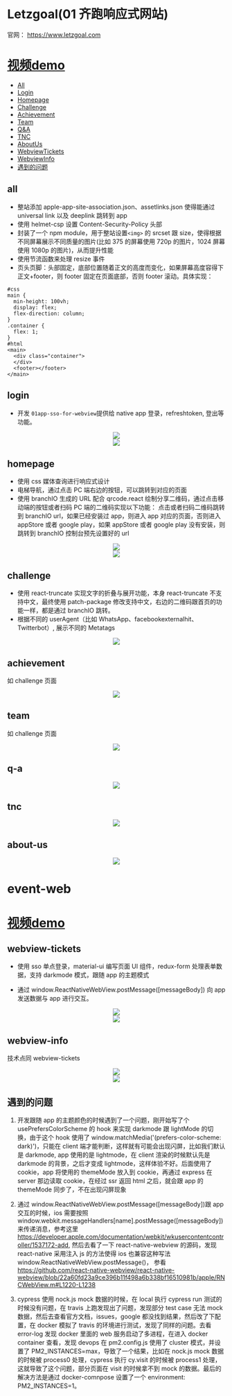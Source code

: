 # Letzgoal(01 齐跑响应式网站)

官网： https://www.letzgoal.com

<p>
   <h1><a href="https://fish-1256004880.cos.ap-shenzhen-fsi.myqcloud.com/index.html#letzgoal">视频demo</a></h1>
</p>

- [All](#all)
- [Login](#login)
- [Homepage](#homepage)
- [Challenge](#challenge)
- [Achievement](#achievement)
- [Team](#team)
- [Q&A](#q-a)
- [TNC](#tnc)
- [AboutUs](#about-us)
- [WebviewTickets](#webview-tickets)
- [WebviewInfo](#webview-info)
- [遇到的问题](#遇到的问题)

## all

- 整站添加 apple-app-site-association.json、assetlinks.json 使得能通过 universal link 以及 deeplink 跳转到 app
- 使用 helmet-csp 设置 Content-Security-Policy 头部
- 封装了一个 npm module，用于整站设置`<img>` 的 srcset 跟 size，使得根据不同屏幕展示不同质量的图片(比如 375 的屏幕使用 720p 的图片，1024 屏幕使用 1080p 的图片)，从而提升性能
- 使用节流函数来处理 resize 事件
- 页头页脚：头部固定，底部位置随着正文的高度而变化，如果屏幕高度容得下正文+footer，则 footer 固定在页面底部，否则 footer 滚动。具体实现：

```
#css
main {
  min-height: 100vh;
  display: flex;
  flex-direction: column;
}
.container {
  flex: 1;
}
#html
<main>
  <div class="container">
  </div>
  <footer></footer>
</main>
```

## login

- 开发 `01app-sso-for-webview`提供给 native app 登录，refreshtoken, 登出等功能。
<p align="center">
  <img src="https://fish-1256004880.cos.ap-shenzhen-fsi.myqcloud.com/images/letzgoal/%E7%99%BB%E5%BD%951.PNG" />
  <br />
  <img src="https://fish-1256004880.cos.ap-shenzhen-fsi.myqcloud.com/images/letzgoal/%E7%99%BB%E5%BD%952.PNG" />
</p>

## homepage

- 使用 css 媒体查询进行响应式设计
- 电梯导航，通过点击 PC 端右边的按钮，可以跳转到对应的页面
- 使用 branchIO 生成的 URL 配合 qrcode.react 绘制分享二维码，通过点击移动端的按钮或者扫码 PC 端的二维码实现以下功能：
点击或者扫码二维码跳转到 branchIO url，如果已经安装过 app，则进入 app 对应的页面，否则进入 appStore 或者 google play，如果 appStore 或者 google play 没有安装，则跳转到 branchIO 控制台预先设置好的 url
<p align="center">
  <img src="https://fish-1256004880.cos.ap-shenzhen-fsi.myqcloud.com/images/letzgoal/homepage_pc.png" />
  <br />
  <img src="./images/首页.png"" />
</p>

## challenge

- 使用 react-truncate 实现文字的折叠与展开功能，本身 react-truncate 不支持中文，最终使用 patch-package 修改支持中文，右边的二维码跟首页的功能一样，都是通过 branchIO 跳转。
- 根据不同的 userAgent（比如 WhatsApp、facebookexternalhit、Twitterbot）, 展示不同的 Metatags
<p align="center">
  <img src="https://fish-1256004880.cos.ap-shenzhen-fsi.myqcloud.com/images/letzgoal/%E5%88%86%E4%BA%AB%E6%8C%91%E6%88%98.png" />
</p>

## achievement

如 challenge 页面

<p align="center">
  <img src="https://fish-1256004880.cos.ap-shenzhen-fsi.myqcloud.com/images/letzgoal/%E5%88%86%E4%BA%AB%E5%A5%96%E7%AB%A0.png" />
</p>

## team

如 challenge 页面

<p align="center">
  <img src="https://fish-1256004880.cos.ap-shenzhen-fsi.myqcloud.com/images/letzgoal/%E5%88%86%E4%BA%AB%E5%9B%A2%E9%98%9F.png" />
</p>

## q-a

<p align="center">
  <img src="https://fish-1256004880.cos.ap-shenzhen-fsi.myqcloud.com/images/letzgoal/%E5%B8%B8%E8%A7%81%E9%97%AE%E9%A2%98_00.png" />
</p>

## tnc

<p align="center">
  <img src="https://fish-1256004880.cos.ap-shenzhen-fsi.myqcloud.com/images/letzgoal/%E9%9A%90%E7%A7%81%E6%9D%A1%E6%AC%BE_00.png" />
</p>

## about-us

<p align="center">
  <img src="https://fish-1256004880.cos.ap-shenzhen-fsi.myqcloud.com/images/letzgoal/%E5%85%B3%E4%BA%8E%E6%88%91%E4%BB%AC_00.png" />
</p>

# event-web

<p align="center">
   <h1><a href="https://fish-1256004880.cos.ap-shenzhen-fsi.myqcloud.com/index.html#eventWeb">视频demo</a></h1>
</p>

## webview-tickets

- 使用 sso 单点登录，material-ui 编写页面 UI 组件，redux-form 处理表单数据，支持 darkmode 模式，跟随 app 的主题模式

- 通过 window.ReactNativeWebView.postMessage([messageBody]) 向 app 发送数据与 app 进行交互。
<p align="center">
  <img src="https://fish-1256004880.cos.ap-shenzhen-fsi.myqcloud.com/images/letzgoal/eventWeb-%E9%80%89%E6%8B%A9ticket.PNG" />
  <br/>
  <img src="https://fish-1256004880.cos.ap-shenzhen-fsi.myqcloud.com/images/letzgoal/eventWeb-%E9%80%89%E6%8B%A9ticket-darkmode.PNG" />
</p>

## webview-info

技术点同 webview-tickets

<p align="center">
  <img src="https://fish-1256004880.cos.ap-shenzhen-fsi.myqcloud.com/images/letzgoal/eventWeb-%E5%A1%AB%E5%86%99%E8%B5%84%E6%96%99.PNG" />
  <br/>
  <img src="https://fish-1256004880.cos.ap-shenzhen-fsi.myqcloud.com/images/letzgoal/eventWeb-%E5%A1%AB%E5%86%99%E8%B5%84%E6%96%99-darkmode.PNG" />
</p>

## 遇到的问题

1. 开发跟随 app 的主题颜色的时候遇到了一个问题，刚开始写了个 usePrefersColorScheme 的 hook 来实现 darkmode 跟 lightMode 的切换，由于这个 hook 使用了 window.matchMedia('(prefers-color-scheme: dark)')，只能在 client 端才能判断，这样就有可能会出现闪屏，比如我们默认是 darkmode, app 使用的是 lightmode，在 client 渲染的时候默认先是 darkmode 的背景，之后才变成 lightmode，这样体验不好。后面使用了 cookie，app 将使用的 themeMode 放入到 cookie，再通过 express 在 server 那边读取 cookie，在经过 ssr 返回 html 之后，就会跟 app 的 themeMode 同步了，不在出现闪屏现象

2. 通过 window.ReactNativeWebView.postMessage([messageBody])跟 app 交互的时候，ios 需要按照 window.webkit.messageHandlers[name].postMessage([messageBody])来传递消息，参考这里 https://developer.apple.com/documentation/webkit/wkusercontentcontroller/1537172-add, 然后去看了一下 react-native-webview 的源码，发现 react-native 采用注入 js 的方法使得 ios 也兼容这种写法 window.ReactNativeWebView.postMessage(<messageBody>)， 参看 https://github.com/react-native-webview/react-native-webview/blob/22a60fd23a9ce396b11f498a6b338bf16510981b/apple/RNCWebView.m#L1220-L1238

3. cypress 使用 nock.js mock 数据的时候，在 local 执行 cypress run 测试的时候没有问题，在 travis 上跑发现出了问题，发现部分 test case 无法 mock 数据，然后去查看官方文档，issues，google 都没找到结果，然后改了下配置，在 docker 模拟了 travis 的环境进行测试，发现了同样的问题。去看 error-log 发现 docker 里面的 web 服务启动了多进程，在进入 docker container 查看，发现 devops 在 pm2.config.js 使用了 cluster 模式，并设置了 PM2_INSTANCES=max，导致了一个结果，比如在 nock.js mock 数据的时候被 process0 处理，cypress 执行 cy.visit 的时候被 process1 处理，这就导致了这个问题，部分页面在 visit 的时候拿不到 mock 的数据。最后的解决方法是通过 docker-comnpose 设置了一个 environment: PM2_INSTANCES=1。
